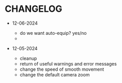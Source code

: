 # CHANGELOG

- 12-06-2024
	- do we want auto-equip? yes/no
	-

- 12-05-2024
	- cleanup
	- return of useful warnings and error messages
	- change the speed of smooth movement
	- change the default camera zoom

